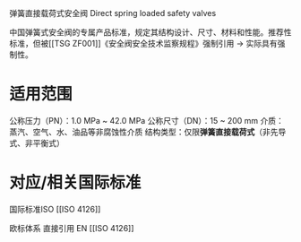 弹簧直接载荷式安全阀
Direct spring loaded safety valves

中国​​弹簧式安全阀的专属产品标准​​，规定其结构设计、尺寸、材料和性能。​​推荐性标准，但被​​[[TSG ZF001]]《安全阀安全技术监察规程》强制引用 → ​​实际具有强制性​。


# 适用范围

公称压力（PN）：1.0 MPa ~ 42.0 MPa
公称尺寸（DN）：15 ~ 200 mm
介质： 蒸汽、空气、水、油品等非腐蚀性介质
结构类型：仅限​**​弹簧直接载荷式​**​（非先导式、非平衡式）


# 对应/相关国际标准

国际标准ISO
[[ISO 4126]]

欧标体系
直接引用 EN [[ISO 4126]]

